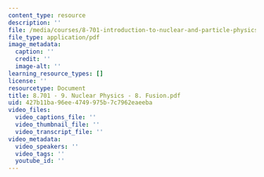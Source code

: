 ```yaml
---
content_type: resource
description: ''
file: /media/courses/8-701-introduction-to-nuclear-and-particle-physics-fall-2020/8701-9-nuclear-physics-8-fusion.pdf
file_type: application/pdf
image_metadata:
  caption: ''
  credit: ''
  image-alt: ''
learning_resource_types: []
license: ''
resourcetype: Document
title: 8.701 - 9. Nuclear Physics - 8. Fusion.pdf
uid: 427b11ba-96ee-4749-975b-7c7962eaeeba
video_files:
  video_captions_file: ''
  video_thumbnail_file: ''
  video_transcript_file: ''
video_metadata:
  video_speakers: ''
  video_tags: ''
  youtube_id: ''
---
```

